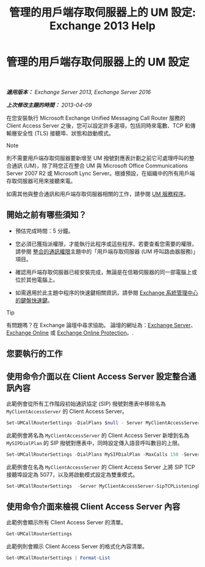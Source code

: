 ﻿---
title: '管理的用戶端存取伺服器上的 UM 設定: Exchange 2013 Help'
TOCTitle: 管理的用戶端存取伺服器上的 UM 設定
ms:assetid: 08667911-fa86-404e-84b1-65cedd94d579
ms:mtpsurl: https://technet.microsoft.com/zh-tw/library/JJ673507(v=EXCHG.150)
ms:contentKeyID: 50553931
ms.date: 05/21/2018
mtps_version: v=EXCHG.150
ms.translationtype: MT
---

# 管理的用戶端存取伺服器上的 UM 設定

 

_**適用版本：** Exchange Server 2013, Exchange Server 2016_

_**上次修改主題的時間：** 2013-04-09_

在您安裝執行 Microsoft Exchange Unified Messaging Call Router 服務的 Client Access Server 之後，您可以設定許多選項，包括同時來電數、TCP 和傳輸層安全性 (TLS) 接聽埠、狀態和啟動模式。


> [!NOTE]  
> 則不需要用戶端存取伺服器要新增至 UM 撥號對應表計劃之前它可處理呼叫的整合通訊 (UM)，除了時您正在整合 UM 與 Microsoft Office Communications Server 2007 R2 或 Microsoft Lync Server。根據預設，在組織中的所有用戶端存取伺服器可用來接聽來電。




如需其他與整合通訊和用戶端存取伺服器相關的工作，請參閱 [UM 服務程序](um-services-procedures-exchange-2013-help.md)。

## 開始之前有哪些須知？

  - 預估完成時間：5 分鐘。

  - 您必須已獲指派權限，才能執行此程序或這些程序。若要查看您需要的權限，請參閱 [整合的通訊權限](unified-messaging-permissions-exchange-2013-help.md)主題中的「用戶端存取伺服器 (UM 呼叫路由器服務)」項目。

  - 確認用戶端存取伺服器已經安裝完成，無論是在信箱伺服器的同一部電腦上或位於其他電腦上。

  - 如需適用於此主題中程序的快速鍵相關資訊，請參閱 [Exchange 系統管理中心的鍵盤快速鍵](keyboard-shortcuts-in-the-exchange-admin-center-exchange-online-protection-help.md)。


> [!TIP]  
> 有問題嗎？在 Exchange 論壇中尋求協助。 論壇的網址為：<a href="https://go.microsoft.com/fwlink/p/?linkid=60612">Exchange Server</a>、 <a href="https://go.microsoft.com/fwlink/p/?linkid=267542">Exchange Online</a> 或 <a href="https://go.microsoft.com/fwlink/p/?linkid=285351">Exchange Online Protection</a>。.




## 您要執行的工作

## 使用命令介面以在 Client Access Server 設定整合通訊內容

此範例會從所有工作階段初始通訊協定 (SIP) 撥號對應表中移除名為 `MyClientAccessServer` 的 Client Access Server。

```powershell
Set-UMCallRouterSettings -DialPlans $null - Server MyClientAccessServer
```

此範例會將名為 `MyClientAccessServer` 的 Client Access Server 新增到名為 `MySIPDialPlan` 的 SIP 撥號對應表中，同時設定傳入語音呼叫數目的上限。

```powershell
Set-UMCallRouterSettings -DialPlans MySIPDialPlan -MaxCalls 150 -Server MyClientAccessServer
```

此範例會在名為 `MyClientAccessServer` 的 Client Access Server 上將 SIP TCP 接聽埠設定為 5077，以及將啟動模式設定為雙重模式。

```powershell
Set-UMCallRouterSettings  -Server MyClientAccessServer-SipTCPListeningPort 5077 -UMStartUpMode -Dual 
```

## 使用命令介面來檢視 Client Access Server 內容

此範例會顯示所有 Client Access Server 的清單。

```powershell
Get-UMCallRouterSettings
```

此範例則會顯示 Client Access Server 的格式化內容清單。

```powershell
Get-UMCallRouterSettings | Format-List
```

